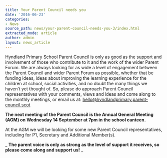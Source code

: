 ```yaml
---
title: Your Parent Council needs you
date: '2016-06-23'
categories:
- News
source_path: news/your-parent-council-needs-you-3/index.html
extracted_mode: article
author: admin
layout: news_article
---
```

Hyndland Primary School Parent Council is only as good as the support and involvement of those who contribute to it and the work of the wider Parent Forum. We are always looking for as wide a level of engagement between the Parent Council and wider Parent Forum as possible, whether that be funding ideas, ideas about improving the learning experience for the children at school, social activities, and no doubt the many things we haven’t yet thought of. So, please do approach Parent Council representatives with your comments, views and ideas and come along to the monthly meetings, or email us at: [hello@hyndlandprimary.parent-council.scot](mailto:hello@hyndlandprimary.parent-council.scot)

**The next meeting of the Parent Council is the Annual General Meeting (AGM) on&nbsp;Wednesday 14 September at 7pm in the school canteen.**

At the AGM we will be looking for some new Parent Council representatives, including for P1, Secretary and Additional Member(s).

_ **The parent voice is only as strong as the level of support it receives, so please come along and support us!** _
